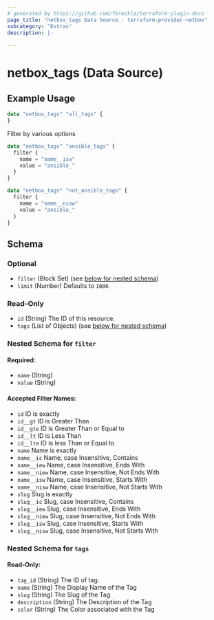 ```yaml
---
# generated by https://github.com/fbreckle/terraform-plugin-docs
page_title: "netbox_tags Data Source - terraform-provider-netbox"
subcategory: "Extras"
description: |-
  
---
```


# netbox_tags (Data Source)



## Example Usage

```terraform
data "netbox_tags" "all_tags" {
}
```

Filter by various options

```terraform
data "netbox_tags" "ansible_tags" {
  filter {
    name = "name__isw"
    value = "ansible_"
  }
}

data "netbox_tags" "not_ansible_tags" {
  filter {
    name = "name__nisw"
    value = "ansible_"
  }
}
```

<!-- schema generated by tfplugindocs -->
## Schema

### Optional

- `filter` (Block Set) (see [below for nested schema](#nestedblock--filter))
- `limit` (Number) Defaults to `1000`.

### Read-Only

- `id` (String) The ID of this resource.
- `tags` (List of Objects) (see [below for nested schema](#nestedatt--tags))

<a id="nestedblock--filter"></a>
### Nested Schema for `filter`

#### Required:

- `name` (String)
- `value` (String)

#### Accepted Filter Names:
- `id` ID is exactly
- `id__gt` ID is Greater Than
- `id__gte` ID is Greater Than or Equal to
- `id__lt` ID is Less Than
- `id__lte` ID is less Than or Equal to
- `name` Name is exactly
- `name__ic` Name, case Insensitive, Contains
- `name__iew` Name, case Insensitive, Ends With
- `name__niew` Name, case Insensitive, Not Ends With
- `name__isw` Name, case Insensitive, Starts With
- `name__nisw` Name, case Insensitive, Not Starts With
- `slug` Slug is exactly
- `slug__ic` Slug, case Insensitive, Contains
- `slug__iew` Slug, case Insensitive, Ends With
- `slug__niew` Slug, case Insensitive, Not Ends With
- `slug__isw` Slug, case Insensitive, Starts With
- `slug__nisw` Slug, case Insensitive, Not Starts With

<a id="nestedatt--tags"></a>
### Nested Schema for `tags`

#### Read-Only:
- `tag_id` (String) The ID of tag.
- `name` (String) The Display Name of the Tag
- `slug` (String) The Slug of the Tag
- `description` (String) The Description of the Tag
- `color` (String) The Color associated with the Tag

